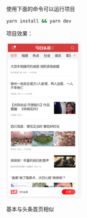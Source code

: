 使用下面的命令可以运行项目
```bash
yarn install && yarn dev
```

项目效果：

<img src="demo.png" width=200>

基本与头条首页相似